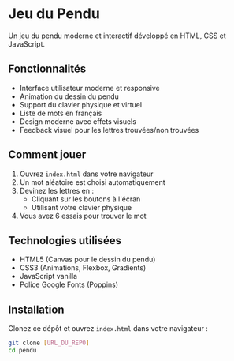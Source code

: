 # Jeu du Pendu

Un jeu du pendu moderne et interactif développé en HTML, CSS et JavaScript.

## Fonctionnalités

- Interface utilisateur moderne et responsive
- Animation du dessin du pendu
- Support du clavier physique et virtuel
- Liste de mots en français
- Design moderne avec effets visuels
- Feedback visuel pour les lettres trouvées/non trouvées

## Comment jouer

1. Ouvrez `index.html` dans votre navigateur
2. Un mot aléatoire est choisi automatiquement
3. Devinez les lettres en :
   - Cliquant sur les boutons à l'écran
   - Utilisant votre clavier physique
4. Vous avez 6 essais pour trouver le mot

## Technologies utilisées

- HTML5 (Canvas pour le dessin du pendu)
- CSS3 (Animations, Flexbox, Gradients)
- JavaScript vanilla
- Police Google Fonts (Poppins)

## Installation

Clonez ce dépôt et ouvrez `index.html` dans votre navigateur :

```bash
git clone [URL_DU_REPO]
cd pendu
```
